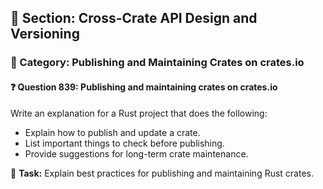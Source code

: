 ## 📘 Section: Cross-Crate API Design and Versioning  
### 🔹 Category: Publishing and Maintaining Crates on crates.io  
#### ❓ Question 839: Publishing and maintaining crates on crates.io

Write an explanation for a Rust project that does the following:

- Explain how to publish and update a crate.
- List important things to check before publishing.
- Provide suggestions for long-term crate maintenance.

🔧 **Task:** Explain best practices for publishing and maintaining Rust crates.
